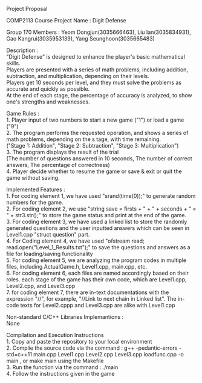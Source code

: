 Project Proposal

COMP2113 Course Project Name : Digit Defense <br>

Group 170 Members : Yeom Dongjun(3035666463), Liu Ian(3035834931), Gao Kangrui(3035953139), Yang Seunghoon(3035665483) <br>

Description : <br>
    "Digit Defense" is designed to enhance the player's basic mathematical skills. <br>
    Players are presented with a series of math problems, including addition, subtraction, and multiplication, depending on their levels. <br>
    Players get 10 seconds per level, and they must solve the problems as accurate and quickly as possible. <br>
    At the end of each stage, the percentage of accuracy is analyzed, to show one's strengths and weaknesses. <br>

Game Rules : <br>
    1. Player input of two numbers to start a new game ("1") or load a game ("9") <br>
    2. The program performs the requested operation, and shows a series of math problems, depending on the s tage, with time remaining. <br>
       ("Stage 1: Addition", "Stage 2: Subtraction", "Stage 3: Multiplication") <br>
    3. The program displays the result of the trial <br>
       (The number of questions answered in 10 seconds, The number of correct answers, The percentage of correctness) <br>
    4. Player decide whether to resume the game or save & exit or quit the game without saving. <br>

Implemented Features : <br>
    1. For coding element 1, we have used "srand(time(0));" to generate random numbers for the game. <br>
    2. For coding element 2, we use "string save = firsts + " + " + seconds + " = " + str3.str();" to store the game status and print at the end of the game. <br>
    3. For coding element 3, we have used a linked list to store the randomly generated questions and the user inputted answers which can be seen in Level1.cpp "struct question" part. <br>
    4. For Coding element 4, we have used "ofstream read; read.open("Level_1_Results.txt");" to save the questions and answers as a file for loading/saving functionality <br>
    5. For coding element 5, we are analyzing the program codes in multiple files, including ActualGame.h, Level1.cpp, main.cpp, etc. <br>
    6. For coding element 6, each files are named accordingly based on their roles. each stage of the game has their own code, which are Level1.cpp, Level2.cpp, and Level3.cpp <br>
    7. for coding element 7, there are in-text documentations with the expression "//", for example, "//Link to next chain in Linked list".  The in-code texts for Level2.cppp and Level3.cpp are alike with Level1.cpp <br>

Non-standard C/C++ Libraries Implemantions : <br>
    None <br>

Compilation and Execution Instructions <br>
    1. Copy and paste the repository to your local environment <br>
    2. Complie the source code via the command : g++ -pedantic-errors -std=c++11 main.cpp Level1.cpp Level2.cpp Level3.cpp loadfunc.cpp  -o main
       , or make main using the Makefile <br>
    3. Run the function via the command : ./main <br>
    4. Follow the instructions given in the game <br>
